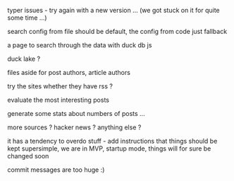 typer issues - try again with a new version ... (we got stuck on it for quite some time ...)

search config from file should be default, the config from code just fallback

a page to search through the data with duck db js

duck lake ?

files aside for post authors, article authors

try the sites whether they have rss ?

evaluate the most interesting posts

generate some stats about numbers of posts ...

more sources ? hacker news ? anything else ?

it has a tendency to overdo stuff - add instructions that things should be kept supersimple, we are in MVP, startup mode, things will for sure be changed soon

commit messages are too huge :)